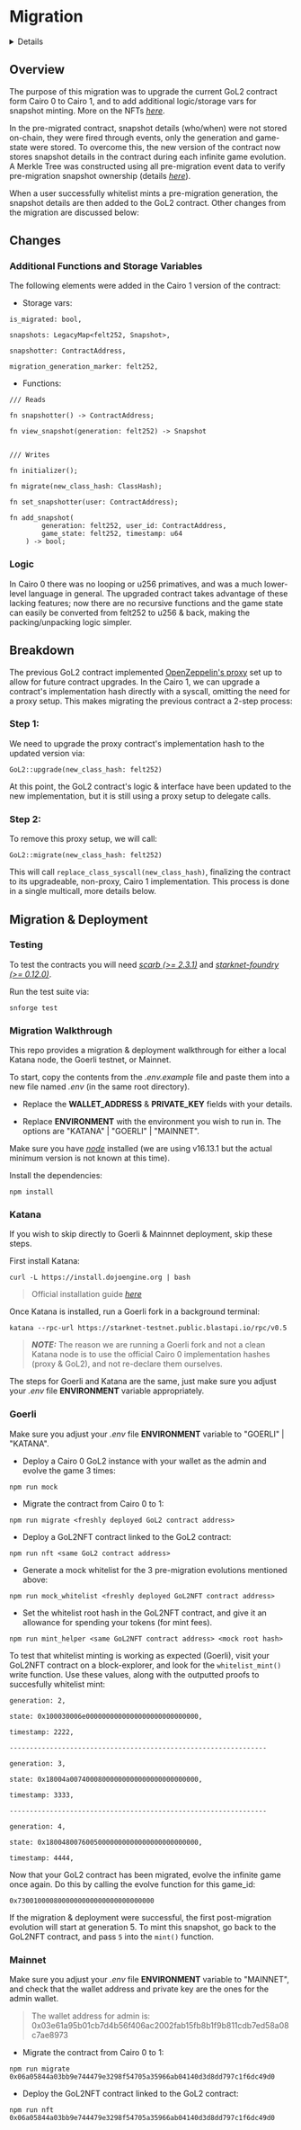 # Migration

<details>

1. [Overview](#overview)
2. [Changes](#changes)

   - [Additional Functions and Storage Variables](#additional-functions-and-storage-variables)
   - [Logic](#logic)

3. [Breakdown](#breakdown)
4. [Migration & Deployment](#migration--deployment)

</details>

## Overview

The purpose of this migration was to upgrade the current GoL2 contract form Cairo 0 to Cairo 1, and to add additional logic/storage vars for snapshot minting. More on the NFTs _[here](../src/README.md#gol2nft)_.

In the pre-migrated contract, snapshot details (who/when) were not stored on-chain, they were fired through events, only the generation and game-state were stored. To overcome this, the new version of the contract now stores snapshot details in the contract during each infinite game evolution. A Merkle Tree was constructed using all pre-migration event data to verify pre-migration snapshot ownership (details _[here](../whitelist/README.md)_).

When a user successfully whitelist mints a pre-migration generation, the snapshot details are then added to the GoL2 contract. Other changes from the migration are discussed below:

## Changes

### Additional Functions and Storage Variables

The following elements were added in the Cairo 1 version of the contract:

- Storage vars:

```
is_migrated: bool,

snapshots: LegacyMap<felt252, Snapshot>,

snapshotter: ContractAddress,

migration_generation_marker: felt252,
```

- Functions:

```
/// Reads

fn snapshotter() -> ContractAddress;

fn view_snapshot(generation: felt252) -> Snapshot


/// Writes

fn initializer();

fn migrate(new_class_hash: ClassHash);

fn set_snapshotter(user: ContractAddress);

fn add_snapshot(
        generation: felt252, user_id: ContractAddress,
        game_state: felt252, timestamp: u64
    ) -> bool;
```

### Logic

In Cairo 0 there was no looping or u256 primatives, and was a much lower-level language in general. The upgraded contract takes advantage of these lacking features; now there are no recursive functions and the game state can easily be converted from felt252 to u256 & back, making the packing/unpacking logic simpler.

## Breakdown

The previous GoL2 contract implemented [OpenZeppelin's proxy](https://github.com/OpenZeppelin/cairo-contracts/blob/release-0.2.0/src/openzeppelin/upgrades/Proxy.cairo) set up to allow for future contract upgrades. In the Cairo 1, we can upgrade a contract's implementation hash directly with a syscall, omitting the need for a proxy setup. This makes migrating the previous contract a 2-step process:

### Step 1:

We need to upgrade the proxy contract's implementation hash to the updated version via:

```
GoL2::upgrade(new_class_hash: felt252)
```

At this point, the GoL2 contract's logic & interface have been updated to the new implementation, but it is still using a proxy setup to delegate calls.

### Step 2:

To remove this proxy setup, we will call:

```
GoL2::migrate(new_class_hash: felt252)
```

This will call `replace_class_syscall(new_class_hash)`, finalizing the contract to its upgradeable, non-proxy, Cairo 1 implementation. This process is done in a single multicall, more details below.

## Migration & Deployment

### Testing

To test the contracts you will need _[scarb (>= 2.3.1)](https://docs.swmansion.com/scarb/)_ and _[starknet-foundry (>= 0.12.0)](https://foundry-rs.github.io/starknet-foundry/getting-started/installation.html)_.

Run the test suite via:

```
snforge test
```

### Migration Walkthrough

This repo provides a migration & deployment walkthrough for either a local Katana node, the Goerli testnet, or Mainnet.

To start, copy the contents from the _.env.example_ file and paste them into a new file named _.env_ (in the same root directory).

- Replace the **WALLET_ADDRESS** & **PRIVATE_KEY** fields with your details.

- Replace **ENVIRONMENT** with the environment you wish to run in. The options are "KATANA" | "GOERLI" | "MAINNET".

Make sure you have _[node](https://nodejs.org/en/download)_ installed (we are using v16.13.1 but the actual minimum version is not known at this time).

Install the dependencies:

```
npm install
```

### Katana

If you wish to skip directly to Goerli & Mainnnet deployment, skip these steps.

First install Katana:

```
curl -L https://install.dojoengine.org | bash
```

> Official installation guide _[here](https://book.dojoengine.org/getting-started/quick-start.html)_

Once Katana is installed, run a Goerli fork in a background terminal:

```
katana --rpc-url https://starknet-testnet.public.blastapi.io/rpc/v0.5
```

> **_NOTE:_** The reason we are running a Goerli fork and not a clean Katana node is to use the official Cairo 0 implementation hashes (proxy & GoL2), and not re-declare them ourselves.

The steps for Goerli and Katana are the same, just make sure you adjust your _.env_ file **ENVIRONMENT** variable appropriately.

### Goerli

Make sure you adjust your _.env_ file **ENVIRONMENT** variable to "GOERLI" | "KATANA".

- Deploy a Cairo 0 GoL2 instance with your wallet as the admin and evolve the game 3 times:

```
npm run mock
```

- Migrate the contract from Cairo 0 to 1:

```
npm run migrate <freshly deployed GoL2 contract address>
```

- Deploy a GoL2NFT contract linked to the GoL2 contract:

```
npm run nft <same GoL2 contract address>
```

- Generate a mock whitelist for the 3 pre-migration evolutions mentioned above:

```
npm run mock_whitelist <freshly deployed GoL2NFT contract address>
```

- Set the whitelist root hash in the GoL2NFT contract, and give it an allowance for spending your tokens (for mint fees).

```
npm run mint_helper <same GoL2NFT contract address> <mock root hash>
```

To test that whitelist minting is working as expected (Goerli), visit your GoL2NFT contract on a block-explorer, and look for the `whitelist_mint()` write function. Use these values, along with the outputted proofs to succesfully whitelist mint:

```
generation: 2,

state: 0x100030006e0000000000000000000000000000,

timestamp: 2222,

----------------------------------------------------------------

generation: 3,

state: 0x18004a00740008000000000000000000000000,

timestamp: 3333,

----------------------------------------------------------------

generation: 4,

state: 0x18004800760050000000000000000000000000,

timestamp: 4444,
```

Now that your GoL2 contract has been migrated, evolve the infinite game once again. Do this by calling the evolve function for this game_id:

```
0x7300100008000000000000000000000000
```

If the migration & deployment were successful, the first post-migration evolution will start at generation 5. To mint this snapshot, go back to the GoL2NFT contract, and pass `5` into the `mint()` function.

### Mainnet

Make sure you adjust your _.env_ file **ENVIRONMENT** variable to "MAINNET", and check that the wallet address and private key are the ones for the admin wallet.

> The wallet address for admin is: 0x03e61a95b01cb7d4b56f406ac2002fab15fb8b1f9b811cdb7ed58a08c7ae8973

- Migrate the contract from Cairo 0 to 1:

```
npm run migrate 0x06a05844a03bb9e744479e3298f54705a35966ab04140d3d8dd797c1f6dc49d0
```

- Deploy the GoL2NFT contract linked to the GoL2 contract:

```
npm run nft 0x06a05844a03bb9e744479e3298f54705a35966ab04140d3d8dd797c1f6dc49d0
```
